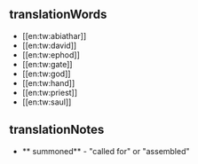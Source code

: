 ## translationWords

* [[en:tw:abiathar]]
* [[en:tw:david]]
* [[en:tw:ephod]]
* [[en:tw:gate]]
* [[en:tw:god]]
* [[en:tw:hand]]
* [[en:tw:priest]]
* [[en:tw:saul]]

## translationNotes

* ** summoned** - "called for" or "assembled"
